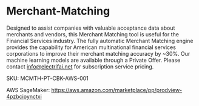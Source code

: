 # Merchant-Matching

Designed to assist companies with valuable acceptance data about merchants and vendors, this Merchant Matching tool is useful for the Financial Services industry. The fully automatic Merchant Matching engine provides the capability for American multinational financial services corporations to improve their merchant matching accuracy by ~30%. 
Our machine learning models are available through a Private Offer. Please contact info@electrifai.net for subscription service pricing. 
 
SKU: MCMTH-PT-CBK-AWS-001

AWS SageMaker:  https://aws.amazon.com/marketplace/pp/prodview-4pzbcipynctxi
